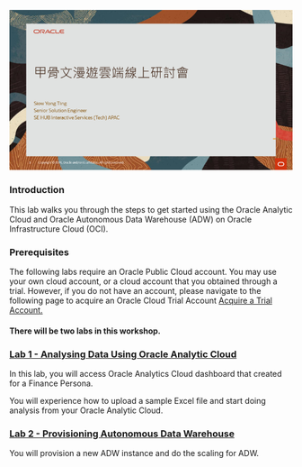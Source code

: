 ![](.//media/image1.png)

### Introduction

This lab walks you through the steps to get started using the Oracle
Analytic Cloud and Oracle Autonomous Data Warehouse (ADW) on Oracle
Infrastructure Cloud (OCI).

### Prerequisites
The following labs require an Oracle Public Cloud account. You may use your own cloud account, or a cloud account that you obtained through a trial. However, if you do not have an account, please navigate to the following page to acquire an Oracle Cloud Trial Account <a href = "https://github.com/kwanwan/weblogic-operator-tutorial/blob/CloudShell/tutorials/trial.account.md">Acquire a Trial Account.</a>

#### There will be two labs in this workshop.

### **<a href ="https://github.com/syting2/OACworkshop/blob/TW_Workshop/OAC/01-OAC.md">Lab 1 - Analysing Data Using Oracle Analytic Cloud</a>**

In this lab, you will access Oracle Analytics Cloud dashboard that
created for a Finance Persona.

You will experience how to upload a sample Excel file and start doing
analysis from your Oracle Analytic Cloud<span class="underline">.</span>

### **<a href ="https://github.com/syting2/OACworkshop/blob/TW_Workshop/ADW/02-ADW.md">Lab 2 - Provisioning Autonomous Data Warehouse</a>**

You will provision a new ADW instance and do the scaling for
ADW.
